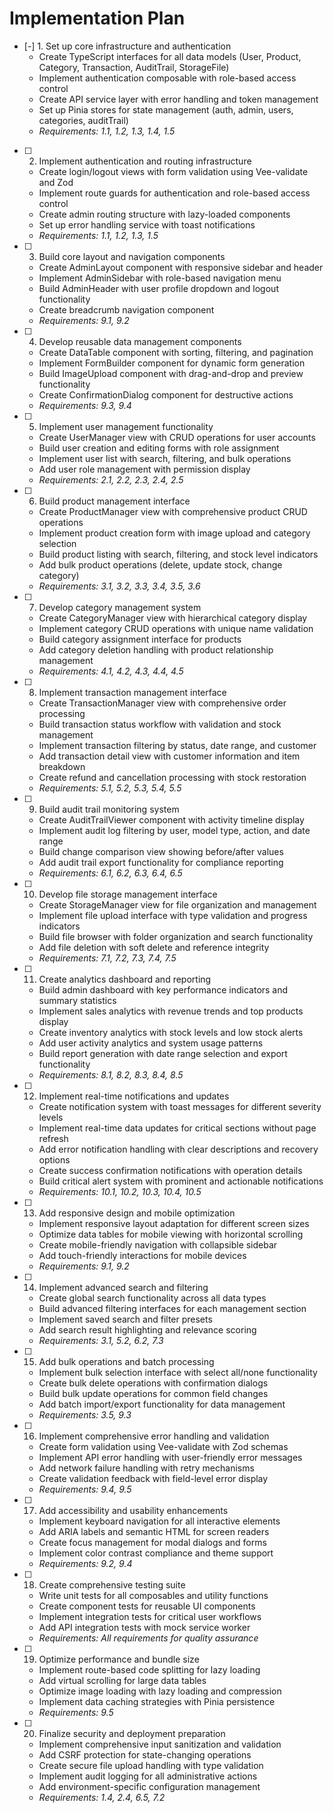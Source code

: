 # Implementation Plan

- [-] 1. Set up core infrastructure and authentication
  - Create TypeScript interfaces for all data models (User, Product, Category, Transaction, AuditTrail, StorageFile)
  - Implement authentication composable with role-based access control
  - Create API service layer with error handling and token management
  - Set up Pinia stores for state management (auth, admin, users, categories, auditTrail)
  - _Requirements: 1.1, 1.2, 1.3, 1.4, 1.5_

- [ ] 2. Implement authentication and routing infrastructure
  - Create login/logout views with form validation using Vee-validate and Zod
  - Implement route guards for authentication and role-based access control
  - Create admin routing structure with lazy-loaded components
  - Set up error handling service with toast notifications
  - _Requirements: 1.1, 1.2, 1.3, 1.5_

- [ ] 3. Build core layout and navigation components
  - Create AdminLayout component with responsive sidebar and header
  - Implement AdminSidebar with role-based navigation menu
  - Build AdminHeader with user profile dropdown and logout functionality
  - Create breadcrumb navigation component
  - _Requirements: 9.1, 9.2_

- [ ] 4. Develop reusable data management components
  - Create DataTable component with sorting, filtering, and pagination
  - Implement FormBuilder component for dynamic form generation
  - Build ImageUpload component with drag-and-drop and preview functionality
  - Create ConfirmationDialog component for destructive actions
  - _Requirements: 9.3, 9.4_

- [ ] 5. Implement user management functionality
  - Create UserManager view with CRUD operations for user accounts
  - Build user creation and editing forms with role assignment
  - Implement user list with search, filtering, and bulk operations
  - Add user role management with permission display
  - _Requirements: 2.1, 2.2, 2.3, 2.4, 2.5_

- [ ] 6. Build product management interface
  - Create ProductManager view with comprehensive product CRUD operations
  - Implement product creation form with image upload and category selection
  - Build product listing with search, filtering, and stock level indicators
  - Add bulk product operations (delete, update stock, change category)
  - _Requirements: 3.1, 3.2, 3.3, 3.4, 3.5, 3.6_

- [ ] 7. Develop category management system
  - Create CategoryManager view with hierarchical category display
  - Implement category CRUD operations with unique name validation
  - Build category assignment interface for products
  - Add category deletion handling with product relationship management
  - _Requirements: 4.1, 4.2, 4.3, 4.4, 4.5_

- [ ] 8. Implement transaction management interface
  - Create TransactionManager view with comprehensive order processing
  - Build transaction status workflow with validation and stock management
  - Implement transaction filtering by status, date range, and customer
  - Add transaction detail view with customer information and item breakdown
  - Create refund and cancellation processing with stock restoration
  - _Requirements: 5.1, 5.2, 5.3, 5.4, 5.5_

- [ ] 9. Build audit trail monitoring system
  - Create AuditTrailViewer component with activity timeline display
  - Implement audit log filtering by user, model type, action, and date range
  - Build change comparison view showing before/after values
  - Add audit trail export functionality for compliance reporting
  - _Requirements: 6.1, 6.2, 6.3, 6.4, 6.5_

- [ ] 10. Develop file storage management interface
  - Create StorageManager view for file organization and management
  - Implement file upload interface with type validation and progress indicators
  - Build file browser with folder organization and search functionality
  - Add file deletion with soft delete and reference integrity
  - _Requirements: 7.1, 7.2, 7.3, 7.4, 7.5_

- [ ] 11. Create analytics dashboard and reporting
  - Build admin dashboard with key performance indicators and summary statistics
  - Implement sales analytics with revenue trends and top products display
  - Create inventory analytics with stock levels and low stock alerts
  - Add user activity analytics and system usage patterns
  - Build report generation with date range selection and export functionality
  - _Requirements: 8.1, 8.2, 8.3, 8.4, 8.5_

- [ ] 12. Implement real-time notifications and updates
  - Create notification system with toast messages for different severity levels
  - Implement real-time data updates for critical sections without page refresh
  - Add error notification handling with clear descriptions and recovery options
  - Create success confirmation notifications with operation details
  - Build critical alert system with prominent and actionable notifications
  - _Requirements: 10.1, 10.2, 10.3, 10.4, 10.5_

- [ ] 13. Add responsive design and mobile optimization
  - Implement responsive layout adaptation for different screen sizes
  - Optimize data tables for mobile viewing with horizontal scrolling
  - Create mobile-friendly navigation with collapsible sidebar
  - Add touch-friendly interactions for mobile devices
  - _Requirements: 9.1, 9.2_

- [ ] 14. Implement advanced search and filtering
  - Create global search functionality across all data types
  - Build advanced filtering interfaces for each management section
  - Implement saved search and filter presets
  - Add search result highlighting and relevance scoring
  - _Requirements: 3.1, 5.2, 6.2, 7.3_

- [ ] 15. Add bulk operations and batch processing
  - Implement bulk selection interface with select all/none functionality
  - Create bulk delete operations with confirmation dialogs
  - Build bulk update operations for common field changes
  - Add batch import/export functionality for data management
  - _Requirements: 3.5, 9.3_

- [ ] 16. Implement comprehensive error handling and validation
  - Create form validation using Vee-validate with Zod schemas
  - Implement API error handling with user-friendly error messages
  - Add network failure handling with retry mechanisms
  - Create validation feedback with field-level error display
  - _Requirements: 9.4, 9.5_

- [ ] 17. Add accessibility and usability enhancements
  - Implement keyboard navigation for all interactive elements
  - Add ARIA labels and semantic HTML for screen readers
  - Create focus management for modal dialogs and forms
  - Implement color contrast compliance and theme support
  - _Requirements: 9.2, 9.4_

- [ ] 18. Create comprehensive testing suite
  - Write unit tests for all composables and utility functions
  - Create component tests for reusable UI components
  - Implement integration tests for critical user workflows
  - Add API integration tests with mock service worker
  - _Requirements: All requirements for quality assurance_

- [ ] 19. Optimize performance and bundle size
  - Implement route-based code splitting for lazy loading
  - Add virtual scrolling for large data tables
  - Optimize image loading with lazy loading and compression
  - Implement data caching strategies with Pinia persistence
  - _Requirements: 9.5_

- [ ] 20. Finalize security and deployment preparation
  - Implement comprehensive input sanitization and validation
  - Add CSRF protection for state-changing operations
  - Create secure file upload handling with type validation
  - Implement audit logging for all administrative actions
  - Add environment-specific configuration management
  - _Requirements: 1.4, 2.4, 6.5, 7.2_
